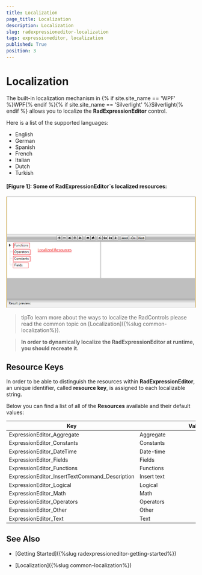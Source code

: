 ```yaml
---
title: Localization
page_title: Localization
description: Localization
slug: radexpressioneditor-localization
tags: expressioneditor, localization
published: True
position: 3
---
```


# Localization

The built-in localization mechanism in {% if site.site_name == 'WPF' %}WPF{% endif %}{% if site.site_name == 'Silverlight' %}Silverlight{% endif %} allows you to localize  the __RadExpressionEditor__ control.

Here is a list of the supported languages:

* English            
* German          
* Spanish           
* French
* Italian              
* Dutch             
* Turkish      

#### __[Figure 1]: Some of RadExpressionEditor`s localized resources:__

![RadExpressionEditor Localization](images/RadExpressionEditor_Localization.png)

>tipTo learn more about the ways to localize the RadControls please read the common topic on [Localization]({%slug common-localization%}).

>__In order to dynamically localize the RadExpressionEditor at runtime, you should recreate it.__


## Resource Keys

In order to be able to distinguish the resources within __RadExpressionEditor__, an unique identifier, called __resource key__, is assigned to each localizable string. 

Below you can find a list of all of the __Resources__ available and their default values:


Key	| Value
-----------------------------------------------	| -----------------------------------------------		
ExpressionEditor_Aggregate | Aggregate&nbsp;&nbsp;&nbsp;&nbsp;&nbsp;&nbsp;&nbsp;&nbsp;&nbsp;&nbsp;&nbsp;&nbsp;&nbsp;&nbsp;&nbsp;&nbsp;&nbsp;&nbsp;&nbsp;&nbsp;&nbsp;&nbsp;&nbsp;&nbsp;&nbsp;&nbsp;&nbsp;&nbsp;&nbsp;&nbsp;&nbsp;&nbsp;&nbsp;&nbsp;&nbsp;&nbsp;&nbsp;&nbsp;&nbsp;&nbsp;&nbsp;&nbsp;&nbsp;&nbsp;&nbsp;&nbsp;&nbsp;&nbsp;&nbsp;&nbsp;&nbsp;&nbsp;&nbsp;&nbsp;&nbsp;&nbsp;&nbsp;&nbsp;&nbsp;&nbsp;&nbsp;
ExpressionEditor_Constants | Constants
ExpressionEditor_DateTime | Date-time
ExpressionEditor_Fields | Fields
ExpressionEditor_Functions | Functions
ExpressionEditor_InsertTextCommand_Description | Insert text
ExpressionEditor_Logical | Logical
ExpressionEditor_Math | Math
ExpressionEditor_Operators | Operators
ExpressionEditor_Other | Other
ExpressionEditor_Text | Text
 

## See Also

 * [Getting Started]({%slug radexpressioneditor-getting-started%})

 * [Localization]({%slug common-localization%})
